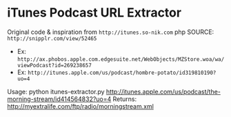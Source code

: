 iTunes Podcast URL Extractor
===================

Original code & inspiration from `http://itunes.so-nik.com`
php SOURCE: `http://snipplr.com/view/52465`

* Ex: `http://ax.phobos.apple.com.edgesuite.net/WebObjects/MZStore.woa/wa/viewPodcast?id=269238657`
* Ex: `http://itunes.apple.com/us/podcast/hombre-potato/id319810190?uo=4`

Usage:
    python itunes-extractor.py http://itunes.apple.com/us/podcast/the-morning-stream/id414564832?uo=4
Returns:
    http://myextralife.com/ftp/radio/morningstream.xml
